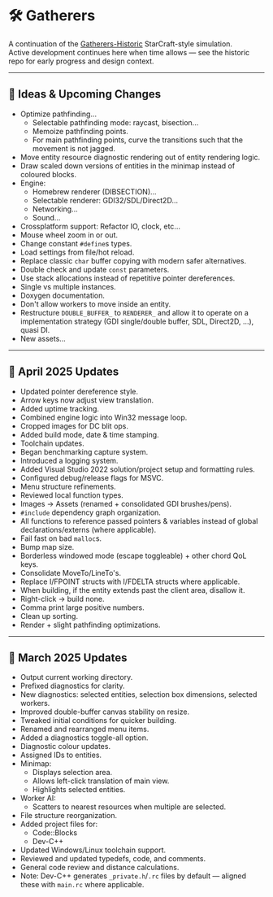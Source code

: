 ﻿# 🛠️ **Gatherers**

A continuation of the [Gatherers-Historic](https://github.com/Broosky/Gatherers-Historic) StarCraft-style simulation.  
Active development continues here when time allows — see the historic repo for early progress and design context.

---

## 🔹 Ideas & Upcoming Changes

- Optimize pathfinding...
  - Selectable pathfinding mode: raycast, bisection...
  - Memoize pathfinding points.
  - For main pathfinding points, curve the transitions such that the movement is not jagged.
- Move entity resource diagnostic rendering out of entity rendering logic.
- Draw scaled down versions of entities in the minimap instead of coloured blocks.
- Engine:
  - Homebrew renderer (DIBSECTION)...
  - Selectable renderer: GDI32/SDL/Direct2D...
  - Networking...
  - Sound...
- Crossplatform support: Refactor IO, clock, etc...
- Mouse wheel zoom in or out.
- Change constant `#define`s types.
- Load settings from file/hot reload.
- Replace classic `char` buffer copying with modern safer alternatives.
- Double check and update `const` parameters.
- Use stack allocations instead of repetitive pointer dereferences.
- Single vs multiple instances.
- Doxygen documentation.
- Don't allow workers to move inside an entity.
- Restructure `DOUBLE_BUFFER_` to `RENDERER_` and allow it to operate on a implementation strategy (GDI single/double buffer, SDL, Direct2D, ...), quasi DI.
- New assets...

---

## 🔹 April 2025 Updates

- Updated pointer dereference style.
- Arrow keys now adjust view translation.
- Added uptime tracking.
- Combined engine logic into Win32 message loop.
- Cropped images for DC blit ops.
- Added build mode, date & time stamping.
- Toolchain updates.
- Began benchmarking capture system.
- Introduced a logging system.
- Added Visual Studio 2022 solution/project setup and formatting rules.
- Configured debug/release flags for MSVC.
- Menu structure refinements.
- Reviewed local function types.
- Images -> Assets (renamed + consolidated GDI brushes/pens).
- `#include` dependency graph organization.
- All functions to reference passed pointers & variables instead of global declarations/externs (where applicable).
- Fail fast on bad `malloc`s.
- Bump map size.
- Borderless windowed mode (escape toggleable) + other chord QoL keys.
- Consolidate MoveTo/LineTo's.
- Replace I/FPOINT structs with I/FDELTA structs where applicable.
- When building, if the entity extends past the client area, disallow it.
- Right-click -> build none.
- Comma print large positive numbers.
- Clean up sorting.
- Render + slight pathfinding optimizations.

---

## 🔹 March 2025 Updates

- Output current working directory.
- Prefixed diagnostics for clarity.
- New diagnostics: selected entities, selection box dimensions, selected workers.
- Improved double-buffer canvas stability on resize.
- Tweaked initial conditions for quicker building.
- Renamed and rearranged menu items.
- Added a diagnostics toggle-all option.
- Diagnostic colour updates.
- Assigned IDs to entities.
- Minimap:
  - Displays selection area.
  - Allows left-click translation of main view.
  - Highlights selected entities.
- Worker AI:
  - Scatters to nearest resources when multiple are selected.
- File structure reorganization.
- Added project files for:
  - Code::Blocks
  - Dev-C++
- Updated Windows/Linux toolchain support.
- Reviewed and updated typedefs, code, and comments.
- General code review and distance calculations.
- Note: Dev-C++ generates `_private.h`/`.rc` files by default — aligned these with `main.rc` where applicable.
